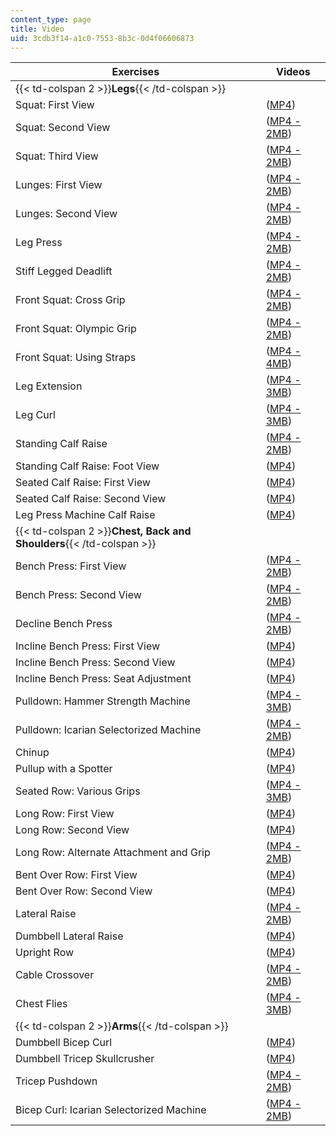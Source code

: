 ```yaml
---
content_type: page
title: Video
uid: 3cdb3f14-a1c0-7553-8b3c-0d4f06606873
---
```


| Exercises | Videos |
| --- | --- |
| {{< td-colspan 2 >}}**Legs**{{< /td-colspan >}} ||
| Squat: First View | ([MP4](http://www.archive.org/download/MITPE.720S06/squat_first_view-220k.mp4)) |
| Squat: Second View | ([MP4 - 2MB](http://www.archive.org/download/MITPE.720S06/squat_second_view-220k.mp4)) |
| Squat: Third View | ([MP4 - 2MB](http://www.archive.org/download/MITPE.720S06/squat_third_view-220k.mp4)) |
| Lunges: First View | ([MP4 - 2MB](http://www.archive.org/download/MITPE.720S06/lunge_first_view-220k.mp4)) |
| Lunges: Second View | ([MP4 - 2MB](http://www.archive.org/download/MITPE.720S06/lunge_second_view-220k.mp4)) |
| Leg Press | ([MP4 - 2MB](http://www.archive.org/download/MITPE.720S06/leg_press-220k.mp4)) |
| Stiff Legged Deadlift | ([MP4 - 2MB](http://www.archive.org/download/MITPE.720S06/stiff_legged_deadlift-220k.mp4)) |
| Front Squat: Cross Grip | ([MP4 - 2MB](http://www.archive.org/download/MITPE.720S06/front_squat_cross_grip-220k.mp4)) |
| Front Squat: Olympic Grip | ([MP4 - 2MB](http://www.archive.org/download/MITPE.720S06/front_squat_olymipic_grip-220k.mp4)) |
| Front Squat: Using Straps | ([MP4 - 4MB](http://www.archive.org/download/MITPE.720S06/front_squat_using_straps-220k.mp4)) |
| Leg Extension | ([MP4 - 3MB](http://www.archive.org/download/MITPE.720S06/leg_extension-220k.mp4)) |
| Leg Curl | ([MP4 - 3MB](http://www.archive.org/download/MITPE.720S06/leg_curl-220k.mp4)) |
| Standing Calf Raise | ([MP4 - 2MB](http://www.archive.org/download/MITPE.720S06/standing_calf_raise-220k.mp4)) |
| Standing Calf Raise: Foot View | ([MP4](http://www.archive.org/download/MITPE.720S06/standing_calf_raise_foot_view-220k.mp4)) |
| Seated Calf Raise: First View | ([MP4](http://www.archive.org/download/MITPE.720S06/seated_calf_raise_first_view-220k.mp4)) |
| Seated Calf Raise: Second View | ([MP4](http://www.archive.org/download/MITPE.720S06/seated_calf_raise_second_view-220k.mp4)) |
| Leg Press Machine Calf Raise | ([MP4](http://www.archive.org/download/MITPE.720S06/leg_press_machine_calf_raise-220k.mp4)) |
| {{< td-colspan 2 >}}**Chest, Back and Shoulders**{{< /td-colspan >}} ||
| Bench Press: First View | ([MP4 - 2MB](http://www.archive.org/download/MITPE.720S06/bench_press_first_view-220k.mp4)) |
| Bench Press: Second View | ([MP4 - 2MB](http://www.archive.org/download/MITPE.720S06/bench_press_second_view-220k.mp4)) |
| Decline Bench Press | ([MP4 - 2MB](http://www.archive.org/download/MITPE.720S06/decline_bench_press-220k.mp4)) |
| Incline Bench Press: First View | ([MP4](http://www.archive.org/download/MITPE.720S06/incline_bench_press_first_view-220k.mp4)) |
| Incline Bench Press: Second View | ([MP4](http://www.archive.org/download/MITPE.720S06/incline_bench_press_second_view-220k.mp4)) |
| Incline Bench Press: Seat Adjustment | ([MP4](http://www.archive.org/download/MITPE.720S06/incline_bench_press_seat_adjustment-220k.mp4)) |
| Pulldown: Hammer Strength Machine | ([MP4 - 3MB](http://www.archive.org/download/MITPE.720S06/pulldown_hammer_strength_machine-220k.mp4)) |
| Pulldown: Icarian Selectorized Machine | ([MP4 - 2MB](http://www.archive.org/download/MITPE.720S06/pulldown_icarian_selectorized_machine-220k.mp4)) |
| Chinup | ([MP4](http://www.archive.org/download/MITPE.720S06/chinup-220k.mp4)) |
| Pullup with a Spotter | ([MP4](http://www.archive.org/download/MITPE.720S06/pullup_with_a_spotter-220k.mp4)) |
| Seated Row: Various Grips | ([MP4 - 3MB](http://www.archive.org/download/MITPE.720S06/seated_row_various_grips-220k.mp4)) |
| Long Row: First View | ([MP4](http://www.archive.org/download/MITPE.720S06/long_row_first_view-220k.mp4)) |
| Long Row: Second View | ([MP4](http://www.archive.org/download/MITPE.720S06/long_row_second_view-220k.mp4)) |
| Long Row: Alternate Attachment and Grip | ([MP4 - 2MB](http://www.archive.org/download/MITPE.720S06/long_row_alternate_attachment_and_grip-220k.mp4)) |
| Bent Over Row: First View | ([MP4](http://www.archive.org/download/MITPE.720S06/bent_over_row_first_view-220k.mp4)) |
| Bent Over Row: Second View | ([MP4](http://www.archive.org/download/MITPE.720S06/bent_over_row_second_view-220k.mp4)) |
| Lateral Raise | ([MP4 - 2MB](http://www.archive.org/download/MITPE.720S06/lateral_raise-220k.mp4)) |
| Dumbbell Lateral Raise | ([MP4](http://www.archive.org/download/MITPE.720S06/dumbbell_lateral_raise-220k.mp4)) |
| Upright Row | ([MP4](http://www.archive.org/download/MITPE.720S06/upright_row-220k.mp4)) |
| Cable Crossover | ([MP4 - 2MB](http://www.archive.org/download/MITPE.720S06/cable_crossover-220k.mp4)) |
| Chest Flies | ([MP4 - 3MB](http://www.archive.org/download/MITPE.720S06/chest_flies-220k.mp4)) |
| {{< td-colspan 2 >}}**Arms**{{< /td-colspan >}} ||
| Dumbbell Bicep Curl | ([MP4](http://www.archive.org/download/MITPE.720S06/dumbbell_bicep_curl-220k.mp4)) |
| Dumbbell Tricep Skullcrusher | ([MP4](http://www.archive.org/download/MITPE.720S06/dumbbell_tricep_skullcrasher-220k.mp4)) |
| Tricep Pushdown | ([MP4 - 2MB](http://www.archive.org/download/MITPE.720S06/tricep_pushdown-220k.mp4)) |
| Bicep Curl: Icarian Selectorized Machine | ([MP4 - 2MB](http://www.archive.org/download/MITPE.720S06/bicep_curl_icarian_selectorized_machine-220k.mp4))